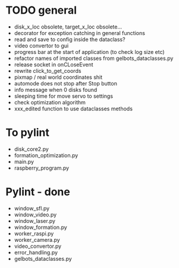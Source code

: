 # TODO general
- disk_x_loc obsolete, target_x_loc obsolete...
- decorator for exception catching in general functions
- read and save to config inside the dataclass?
- video convertor to gui
- progress bar at the start of application (to check log size etc)
- refactor names of imported classes from gelbots_dataclasses.py
- release socket in onCLoseEvent
- rewrite click_to_get_coords
- pixmap / real world coordinates shit
- automode does not stop after Stop button
- info message when 0 disks found
- sleeping time for move servo to settings
- check optimization algorithm
- xxx_edited function to use dataclasses methods
# To pylint
- disk_core2.py
- formation_optimization.py
- main.py
- raspberry_program.py
# Pylint - done
- window_sfl.py
- window_video.py
- window_laser.py
- window_formation.py
- worker_raspi.py
- worker_camera.py
- video_convertor.py
- error_handling.py
- gelbots_dataclasses.py
